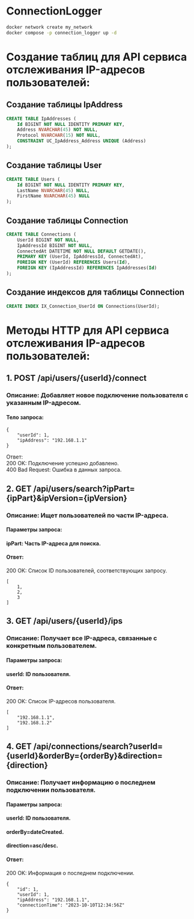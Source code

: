 # ConnectionLogger

```sh
docker network create my_network
docker compose -p connection_logger up -d
```

# Создание таблиц для API сервиса отслеживания IP-адресов пользователей:

## Создание таблицы IpAddress
```sql
CREATE TABLE IpAddresses (
    Id BIGINT NOT NULL IDENTITY PRIMARY KEY,
    Address NVARCHAR(45) NOT NULL,
    Protocol NVARCHAR(15) NOT NULL,
    CONSTRAINT UC_IpAddress_Address UNIQUE (Address)
);
```

## Создание таблицы User
```sql
CREATE TABLE Users (
    Id BIGINT NOT NULL IDENTITY PRIMARY KEY,
    LastName NVARCHAR(45) NULL,
    FirstName NVARCHAR(45) NULL
);
```

## Создание таблицы Connection
```sql
CREATE TABLE Connections (
    UserId BIGINT NOT NULL,
    IpAddressId BIGINT NOT NULL,
    ConnectedAt DATETIME NOT NULL DEFAULT GETDATE(),
    PRIMARY KEY (UserId, IpAddressId, ConnectedAt),
    FOREIGN KEY (UserId) REFERENCES Users(Id),
    FOREIGN KEY (IpAddressId) REFERENCES IpAddresses(Id)
);
```

## Создание индексов для таблицы Connection
```sql
CREATE INDEX IX_Connection_UserId ON Connections(UserId);
```

# Методы HTTP для API сервиса отслеживания IP-адресов пользователей:

## 1. **POST /api/users/{userId}/connect**

### Описание: Добавляет новое подключение пользователя с указанным IP-адресом.
#### Тело запроса:
```
{
    "userId": 1,
    "ipAddress": "192.168.1.1"
}
```
Ответ:  
200 OK: Подключение успешно добавлено.  
400 Bad Request: Ошибка в данных запроса.

## 2. **GET /api/users/search?ipPart={ipPart}&ipVersion={ipVersion}**

### Описание: Ищет пользователей по части IP-адреса.
#### Параметры запроса:
#### ipPart: Часть IP-адреса для поиска.
#### Ответ:
200 OK: Список ID пользователей, соответствующих запросу.
```
[
    1,
    2,
    3
]
```
## 3. **GET /api/users/{userId}/ips**

### Описание: Получает все IP-адреса, связанные с конкретным пользователем.
#### Параметры запроса:
#### userId: ID пользователя.
#### Ответ:
200 OK: Список IP-адресов пользователя.
```
[
    "192.168.1.1",
    "192.168.1.2"
]
```
## 4. **GET /api/connections/search?userId={userId}&orderBy={orderBy}&direction={direction}**  

### Описание: Получает информацию о последнем подключении пользователя.
#### Параметры запроса:
#### userId: ID пользователя.
#### orderBy=dateCreated.
#### direction=asc/desc.
#### Ответ:
200 OK: Информация о последнем подключении.
```
{
    "id": 1,
    "userId": 1,
    "ipAddress": "192.168.1.1",
    "connectionTime": "2023-10-10T12:34:56Z"
}
```
